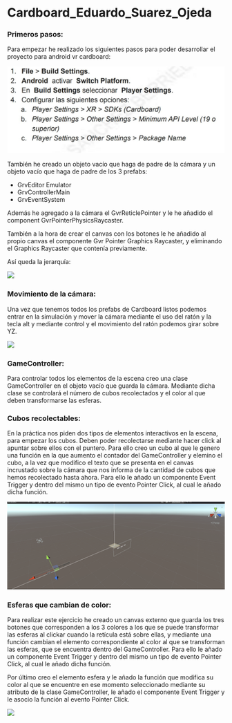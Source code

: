 # Cardboard_Eduardo_Suarez_Ojeda

### Primeros pasos:

Para empezar he realizado los siguientes pasos para poder desarrollar el proyecto para android vr cardboard:

![](imagenes/ii2.JPG)

También he creado un objeto vacío que haga de padre de la cámara y un objeto vacío que haga de padre de los 3 prefabs:

- GrvEditor Emulator
- GrvControllerMain
- GrvEventSystem

Además he agregado a la cámara el GvrReticlePointer y le he añadido el component GvrPointerPhysicsRaycaster.

También a la hora de crear el canvas con los botones le he añadido al propio canvas el componente Gvr Pointer Graphics Raycaster, y eliminando el Graphics Raycaster que contenía previamente.

Así queda la jerarquía:

![](imagienes/ii5.JPG)

### Movimiento de la cámara:

Una vez que tenemos todos los prefabs de Cardboard listos podemos entrar en la simulación y mover la cámara mediante el uso del ratón y la tecla alt y mediante control y el movimiento del ratón podemos girar sobre YZ.

![](imagenes/ii1.gif)

### GameController:

Para controlar todos los elementos de la escena creo una clase GameController en el objeto vacío que guarda la cámara. Mediante dicha clase se controlará el número de cubos recolectados y el color al que deben transformarse las esferas.

### Cubos recolectables:

En la práctica nos piden dos tipos de elementos interactivos en la escena, para empezar los cubos. Deben poder recolectarse mediante hacer click al apuntar sobre ellos con el puntero. Para ello creo un cubo al que le genero una función en la que aumento el contador del GameController y elemino el cubo, a la vez que modifico el texto que se presenta en el canvas incrustado sobre la cámara que nos informa de la cantidad de cubos que hemos recolectado hasta ahora. Para ello le añado un componente Event Trigger y dentro del mismo un tipo de evento Pointer Click, al cual le añado dicha función.

![](imagenes/ii3.gif)

### Esferas que cambian de color:

Para realizar este ejercicio he creado un canvas externo que guarda los tres botones que corresponden a los 3 colores a los que se puede transformar las esferas al clickar cuando la retícula está sobre ellas, y mediante una función cambian el elemento correspondiente al color al que se transforman las esferas, que se encuentra dentro del GameController. Para ello le añado un componente Event Trigger y dentro del mismo un tipo de evento Pointer Click, al cual le añado dicha función.

Por último creo el elemento esfera y le añado la función que modifica su color al que se encuentre en ese momento seleccionado mediante su atributo de la clase GameController, le añado el componente Event Trigger y le asocio la función al evento Pointer Click.

![](imagenes/ii4.gif)
